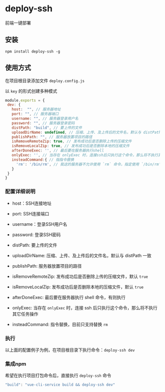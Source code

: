 # deploy-ssh

前端一键部署

## 安装

`npm install deploy-ssh -g`

## 使用方式

在项目根目录添加文件 `deploy.config.js`

以 `key` 的形式创建多种模式

```js
module.exports = {
 dev: {
   host:  "", // 服务器地址
   port: "", // 服务器端口
   username: "", // 服务器登录用户名
   password: "", // 服务器登录密码
   distPath: "build", // 要上传的文件
   uploadDirName: undefined, // 压缩、上传、及上传后的文件名，默认与 distPath 一致
   publishPath: "", // 服务器放置项目的路径
   isRemoveRemoteZip: true, // 发布成功后是否删除上传的压缩文件
   isRemoveLocalZip: true, // 发布成功后是否删除本地的压缩文件
   afterDoneExec: '', // 最后要在服务器执行shell
   onlyExec: '', // 当存在 onlyExec 时，连接ssh后只执行这个命令，那么将不执行其它任务操作
   insteadCommand:{ // 指指令替换
     'rm': '/bin/rm', // 我这的服务器不允许使用 `rm` 命令，指定使用 `/bin/rm'`
   }
 }
}
```

### 配置详细说明

- host：SSH连接地址

- port: SSH连接端口

- username：登录SSH用户名

- password: 登录SSH密码

- distPath: 要上传的文件

- uploadDirName: 压缩、上传、及上传后的文件名，默认与 distPath 一致

- publishPath: 服务器放置项目的路径

- isRemoveRemoteZip: 发布成功后是否删除上传的压缩文件，默认 `true`

- isRemoveLocalZip: 发布成功后是否删除本地的压缩文件，默认 `true`

- afterDoneExec: 最后要在服务器执行 shell 命令，有则执行
   
- onlyExec: 当存在 `onlyExec` 时，连接 ssh 后只执行这个命令，那么将不执行其它任务操作

- insteadCommand: 指令替换，目前只支持替换 `rm`

### 执行

以上面的配置例子为例，在项目根目录下执行命令：`deploy-ssh dev`

### 集成npm

希望在执行项目打包命令后，直接执行 `deploy-ssh` 命令

```js
"build": "vue-cli-service build && deploy-ssh dev"
```

